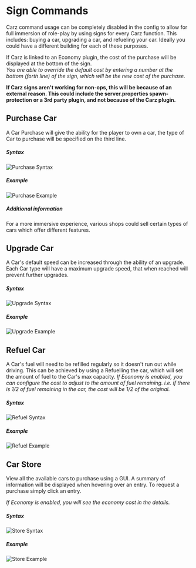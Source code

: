 Sign Commands
======

Carz command usage can be completely disabled in the config to allow for full immersion of role-play by using signs for every Carz function. This includes: buying a car, upgrading a car, and refueling your car. Ideally you could have a different building for each of these purposes.

If Carz is linked to an Economy plugin, the cost of the purchase will be displayed at the bottom of the sign.  
_You are able to override the default cost by entering a number at the bottom (forth line) of the sign, which will be the new cost of the purchase._

**If Carz signs aren't working for non-ops, this will be because of an external reason. This could include the server.properties spawn-protection or a 3rd party plugin, and not because of the Carz plugin.**

## Purchase Car

A Car Purchase will give the ability for the player to own a car, the type of Car to purchase will be specified on the third line.

##### Syntax

![Purchase Syntax](https://i.imgur.com/QRjbNLN.png "Purchase Syntax")

##### Example

![Purchase Example](https://i.imgur.com/2nYymPJ.png "Purchase Example")

##### Additional information

For a more immersive experience, various shops could sell certain types of cars which offer different features.

## Upgrade Car

A Car's default speed can be increased through the ability of an upgrade. Each Car type will have a maximum upgrade speed, that when reached will prevent further upgrades.

##### Syntax

![Upgrade Syntax](https://i.imgur.com/Os5zwfn.png "Upgrade Syntax")

##### Example

![Upgrade Example](https://i.imgur.com/xOAh7Ce.png "Upgrade Example")

## Refuel Car

A Car's fuel will need to be refilled regularly so it doesn't run out while driving. This can be achieved by using a Refuelling the car, which will set the amount of fuel to the Car's max capacity.
_If Economy is enabled, you can configure the cost to adjust to the amount of fuel remaining. i.e. if there is 1/2 of fuel remaining in the car, the cost will be 1/2 of the original._

##### Syntax

![Refuel Syntax](https://i.imgur.com/MKltbrD.png "Refuel Syntax")

##### Example

![Refuel Example](https://i.imgur.com/4Pn0ZOq.png "Refuel Example")

## Car Store

View all the available cars to purchase using a GUI. A summary of information will be displayed when hovering over an entry. To request a purchase simply click an entry.

_If Economy is enabled, you will see the economy cost in the details._

##### Syntax

![Store Syntax](https://i.imgur.com/e3MmvMs.png "Store Syntax")

##### Example

![Store Example](https://i.imgur.com/dG5b3Mr.png "Store Example")
